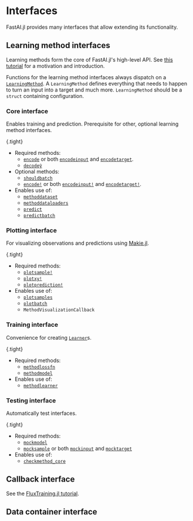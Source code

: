 # Interfaces

FastAI.jl provides many interfaces that allow extending its functionality. 

## Learning method interfaces

Learning methods form the core of FastAI.jl's high-level API. See [this tutorial](learning_methods.md) for a motivation and introduction.

Functions for the learning method interfaces always dispatch on a [`LearningMethod`](#). A `LearningMethod` defines everything that needs to happen to turn an input into a target and much more. `LearningMethod` should be a `struct` containing configuration.

### Core interface

Enables training and prediction. Prerequisite for other, optional learning method interfaces.

{.tight}
- Required methods:
    - [`encode`](#) or both [`encodeinput`](#) and [`encodetarget`](#).
    - [`decodeŷ`](#)
- Optional methods:
    - [`shouldbatch`](#)
    - [`encode!`](#) or both [`encodeinput!`](#) and [`encodetarget!`](#).
- Enables use of:
    - [`methoddataset`](#)
    - [`methoddataloaders`](#)
    - [`predict`](#)
    - [`predictbatch`](#)

### Plotting interface

For visualizing observations and predictions using [Makie.jl](https://github.com/JuliaPlots/Makie.jl).

{.tight}
- Required methods:
    - [`plotsample!`](#)
    - [`plotxy!`](#)
    - [`plotprediction!`](#)
- Enables use of:
    - [`plotsamples`](#)
    - [`plotbatch`](#)
    - `MethodVisualizationCallback`

### Training interface

Convenience for creating [`Learner`](#)s.

{.tight}
- Required methods:
    - [`methodlossfn`](#)
    - [`methodmodel`](#)
- Enables use of:
    - [`methodlearner`](#)


### Testing interface

Automatically test interfaces.

{.tight}
- Required methods: 
    - [`mockmodel`](#)
    - [`mocksample`](#) or both [`mockinput`](#) and [`mocktarget`](#)
- Enables use of:
    - [`checkmethod_core`](#)


## Callback interface

See the [FluxTraining.jl tutorial](https://lorenzoh.github.io/FluxTraining.jl/dev/docs/callbacks/custom.html).

## Data container interface

